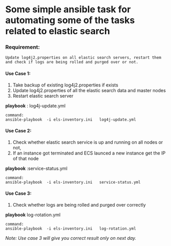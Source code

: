 # Some simple ansible task for automating some of the tasks related to elastic search 

### Requirement: 
    Update log4j2.properties on all elastic search servers, restart them and check if logs are being rolled and purged over or not.
	
#### Use Case 1: 
1. Take backup of existing log4j2.properties  if exists
1. Update log4j2.properties of all the elastic search data and master nodes
1. Restart elastic search  server
   
**playbook** : log4j-update.yml 

```
command:
ansible-playbook  -i els-inventory.ini   log4j-update.yml 
```
   
#### Use Case  2: 
1. Check whether elastic search service is up and running on all nodes or not,
1. If an instance got terminated and ECS launced a new instance get the IP of that node
   
**playbook** :service-status.yml 
	  
```
command:
ansible-playbook  -i els-inventory.ini   service-status.yml
```

#### Use Case 3:
1. Check whether logs are being rolled and purged over correctly 
  
  
**playbook** log-rotation.yml

```	  
command:
ansible-playbook  -i els-inventory.ini   log-rotation.yml
```

_Note: Use case 3 will give you correct result only on next day._
  
  
  

